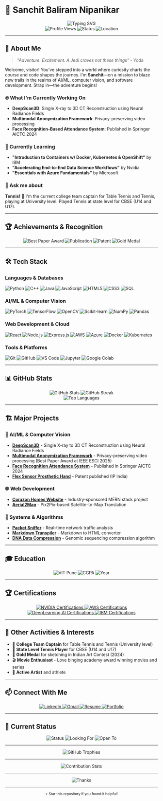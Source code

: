 # 🚀 Sanchit Baliram Nipanikar

<div align="center">
  <img src="https://readme-typing-svg.herokuapp.com?font=Fira+Code&weight=500&size=25&pause=1000&color=12D640&center=true&vCenter=true&width=435&lines=Computer+Vision+Engineer;Machine+Learning+Developer;AI+Researcher;Tennis+Player+%F0%9F%8E%BE" alt="Typing SVG" />
</div>

<div align="center">
  <img src="https://komarev.com/ghpvc/?username=sanchit1606&style=flat-square&color=12D640" alt="Profile Views" />
  <img src="https://img.shields.io/badge/Status-Available%20for%20Opportunities-brightgreen" alt="Status" />
  <img src="https://img.shields.io/badge/Location-Pune%2C%20India-blue" alt="Location" />
</div>

---

## 🎯 About Me

> *"Adventure. Excitement. A Jedi craves not these things"* - Yoda

Welcome, visitor! You've stepped into a world where curiosity charts the course and code shapes the journey. I'm **Sanchit**—on a mission to blaze new trails in the realms of AI/ML, computer vision, and software development. Strap in—the adventure begins!

### 🔥 What I'm Currently Working On
- **DeepScan3D**: Single X-ray to 3D CT Reconstruction using Neural Radiance Fields
- **Multimodal Anonymization Framework**: Privacy-preserving video processing
- **Face Recognition-Based Attendance System**: Published in Springer AICTC 2024

### 🌱 Currently Learning
- **"Introduction to Containers w/ Docker, Kubernetes & OpenShift"** by IBM
- **"Accelerating End-to-End Data Science Workflows"** by Nvidia
- **"Essentials with Azure Fundamentals"** by Microsoft

### 💬 Ask me about
**Tennis!** 🎾 I'm the current college team captain for Table Tennis and Tennis, playing at University level. Played Tennis at state level for CBSE (U14 and U17).

---

## 🏆 Achievements & Recognition

<div align="center">
  <img src="https://img.shields.io/badge/Best%20Paper%20Award-IEEE%20ESCI%202025-brightgreen" alt="Best Paper Award" />
  <img src="https://img.shields.io/badge/Publication-Springer%20AICTC%202024-blue" alt="Publication" />
  <img src="https://img.shields.io/badge/Patent-Published%20(IP%20India)-orange" alt="Patent" />
  <img src="https://img.shields.io/badge/Gold%20Medal-Indian%20Art%20Contest%202024-yellow" alt="Gold Medal" />
</div>

---

## 🛠️ Tech Stack

### Languages & Databases
![Python](https://img.shields.io/badge/Python-3776AB?style=for-the-badge&logo=python&logoColor=white)
![C++](https://img.shields.io/badge/C%2B%2B-00599C?style=for-the-badge&logo=c%2B%2B&logoColor=white)
![Java](https://img.shields.io/badge/Java-ED8B00?style=for-the-badge&logo=openjdk&logoColor=white)
![JavaScript](https://img.shields.io/badge/JavaScript-F7DF1E?style=for-the-badge&logo=javascript&logoColor=black)
![HTML5](https://img.shields.io/badge/HTML5-E34F26?style=for-the-badge&logo=html5&logoColor=white)
![CSS3](https://img.shields.io/badge/CSS3-1572B6?style=for-the-badge&logo=css3&logoColor=white)
![SQL](https://img.shields.io/badge/SQL-000000?style=for-the-badge&logo=mysql&logoColor=white)

### AI/ML & Computer Vision
![PyTorch](https://img.shields.io/badge/PyTorch-EE4C2C?style=for-the-badge&logo=pytorch&logoColor=white)
![TensorFlow](https://img.shields.io/badge/TensorFlow-FF6F00?style=for-the-badge&logo=tensorflow&logoColor=white)
![OpenCV](https://img.shields.io/badge/OpenCV-5C3EE8?style=for-the-badge&logo=opencv&logoColor=white)
![Scikit-learn](https://img.shields.io/badge/scikit--learn-F7931E?style=for-the-badge&logo=scikit-learn&logoColor=white)
![NumPy](https://img.shields.io/badge/NumPy-013243?style=for-the-badge&logo=numpy&logoColor=white)
![Pandas](https://img.shields.io/badge/Pandas-150458?style=for-the-badge&logo=pandas&logoColor=white)

### Web Development & Cloud
![React](https://img.shields.io/badge/React-20232A?style=for-the-badge&logo=react&logoColor=61DAFB)
![Node.js](https://img.shields.io/badge/Node.js-43853D?style=for-the-badge&logo=node.js&logoColor=white)
![Express.js](https://img.shields.io/badge/Express.js-404D59?style=for-the-badge&logo=express&logoColor=white)
![AWS](https://img.shields.io/badge/AWS-232F3E?style=for-the-badge&logo=amazon-aws&logoColor=white)
![Azure](https://img.shields.io/badge/Azure-0089D6?style=for-the-badge&logo=microsoft-azure&logoColor=white)
![Docker](https://img.shields.io/badge/Docker-2496ED?style=for-the-badge&logo=docker&logoColor=white)
![Kubernetes](https://img.shields.io/badge/Kubernetes-326CE5?style=for-the-badge&logo=kubernetes&logoColor=white)

### Tools & Platforms
![Git](https://img.shields.io/badge/Git-F05032?style=for-the-badge&logo=git&logoColor=white)
![GitHub](https://img.shields.io/badge/GitHub-100000?style=for-the-badge&logo=github&logoColor=white)
![VS Code](https://img.shields.io/badge/VS%20Code-007ACC?style=for-the-badge&logo=visual-studio-code&logoColor=white)
![Jupyter](https://img.shields.io/badge/Jupyter-F37626?style=for-the-badge&logo=jupyter&logoColor=white)
![Google Colab](https://img.shields.io/badge/Google%20Colab-F9AB00?style=for-the-badge&logo=google-colab&logoColor=white)

---

## 📊 GitHub Stats

<div align="center">
  <img src="https://github-readme-stats.vercel.app/api?username=sanchit1606&show_icons=true&theme=radical&hide_border=true&bg_color=0D1117&title_color=12D640&text_color=FFFFFF&icon_color=12D640" alt="GitHub Stats" />
  <img src="https://github-readme-streak-stats.herokuapp.com/?user=sanchit1606&theme=radical&hide_border=true&background=0D1117&stroke=12D640&ring=12D640&fire=12D640&currStreakNum=FFFFFF&currStreakLabel=FFFFFF&sideNums=FFFFFF&sideLabels=FFFFFF&dates=FFFFFF" alt="GitHub Streak" />
</div>

<div align="center">
  <img src="https://github-readme-stats.vercel.app/api/top-langs/?username=sanchit1606&layout=compact&theme=radical&hide_border=true&bg_color=0D1117&title_color=12D640&text_color=FFFFFF" alt="Top Languages" />
</div>

---

## 🏗️ Major Projects

### 🧠 AI/ML & Computer Vision
- **[DeepScan3D](https://github.com/sanchit1606/sanchit1606)** - Single X-ray to 3D CT Reconstruction using Neural Radiance Fields
- **[Multimodal Anonymization Framework](https://github.com/sanchit1606/sanchit1606)** - Privacy-preserving video processing (Best Paper Award at IEEE ESCI 2025)
- **[Face Recognition Attendance System](https://github.com/sanchit1606/sanchit1606)** - Published in Springer AICTC 2024
- **[Flex Sensor Prosthetic Hand](https://github.com/sanchit1606/sanchit1606)** - Patent published (IP India)

### 🌐 Web Development
- **[Corazon Homes Website](https://github.com/sanchit1606/sanchit1606)** - Industry-sponsored MERN stack project
- **[Aerial2Map](https://github.com/sanchit1606/sanchit1606)** - Pix2Pix-based Satellite-to-Map Translation

### 🔧 Systems & Algorithms
- **[Packet Sniffer](https://github.com/sanchit1606/sanchit1606)** - Real-time network traffic analysis
- **[Markdown Transpiler](https://github.com/sanchit1606/sanchit1606)** - Markdown to HTML converter
- **[DNA Data Compression](https://github.com/sanchit1606/sanchit1606)** - Genomic sequencing compression algorithm

---

## 🎓 Education

<div align="center">
  <img src="https://img.shields.io/badge/VIT%20Pune-B.Tech%20Computer%20Science-blue?style=for-the-badge&logo=graduation-cap" alt="VIT Pune" />
  <img src="https://img.shields.io/badge/CGPA-8.43%2F10-brightgreen?style=for-the-badge" alt="CGPA" />
  <img src="https://img.shields.io/badge/Year-2022--2026-blue?style=for-the-badge" alt="Year" />
</div>

---

## 🏆 Certifications

<div align="center">
  <a href="https://drive.google.com/drive/folders/1tBrETLYBgA6QUxKxxUbaxKwdDqUW1-kY?usp=drive_link">
    <img src="https://img.shields.io/badge/NVIDIA-Certifications-red?style=for-the-badge&logo=nvidia" alt="NVIDIA Certifications" />
  </a>
  <a href="https://drive.google.com/drive/folders/1tBrETLYBgA6QUxKxxUbaxKwdDqUW1-kY?usp=drive_link">
    <img src="https://img.shields.io/badge/AWS-Certifications-orange?style=for-the-badge&logo=amazon-aws" alt="AWS Certifications" />
  </a>
  <a href="https://drive.google.com/drive/folders/1tBrETLYBgA6QUxKxxUbaxKwdDqUW1-kY?usp=drive_link">
    <img src="https://img.shields.io/badge/DeepLearning.AI-Certifications-blue?style=for-the-badge" alt="DeepLearning.AI Certifications" />
  </a>
  <a href="https://drive.google.com/drive/folders/1tBrETLYBgA6QUxKxxUbaxKwdDqUW1-kY?usp=drive_link">
    <img src="https://img.shields.io/badge/IBM-Certifications-blue?style=for-the-badge&logo=ibm" alt="IBM Certifications" />
  </a>
</div>

---

## 🎾 Other Activities & Interests

- 🏓 **College Team Captain** for Table Tennis and Tennis (University level)
- 🎾 **State Level Tennis Player** for CBSE (U14 and U17)
- 🎨 **Gold Medal** for sketching in Indian Art Contest (2024)
- 🎬 **Movie Enthusiast** - Love binging academy award winning movies and series
- 🎨 **Active Artist** and athlete

---

## 📫 Connect With Me

<div align="center">
  <a href="https://www.linkedin.com/in/sanchit1606/">
    <img src="https://img.shields.io/badge/LinkedIn-0077B5?style=for-the-badge&logo=linkedin&logoColor=white" alt="LinkedIn" />
  </a>
  <a href="mailto:sanchitnipanikar@gmail.com">
    <img src="https://img.shields.io/badge/Gmail-D14836?style=for-the-badge&logo=gmail&logoColor=white" alt="Gmail" />
  </a>
  <a href="https://drive.google.com/file/d/1eRNP95ttareVCGXvIzCZbJ7U_glhTWFh/view?usp=sharing">
    <img src="https://img.shields.io/badge/Resume-View%20CV-blue?style=for-the-badge" alt="Resume" />
  </a>
  <a href="https://sanchit1606.github.io/sanchit1606/">
    <img src="https://img.shields.io/badge/Portfolio-View%20Website-green?style=for-the-badge" alt="Portfolio" />
  </a>
</div>

---

## 🎯 Current Status

<div align="center">
  <img src="https://img.shields.io/badge/Status-Available%20for%20Opportunities-brightgreen?style=for-the-badge" alt="Status" />
  <img src="https://img.shields.io/badge/Looking%20for-AI%2FML%20Roles-blue?style=for-the-badge" alt="Looking For" />
  <img src="https://img.shields.io/badge/Open%20to-Collaborations%20%26%20Research-orange?style=for-the-badge" alt="Open To" />
</div>

---

<div align="center">
  <img src="https://github-profile-trophy.vercel.app/?username=sanchit1606&theme=radical&no-frame=true&no-bg=false&margin-w=4" alt="GitHub Trophies" />
</div>

---

<div align="center">
  <img src="https://github-contribution-stats.vercel.app/api/?username=sanchit1606&theme=radical" alt="Contribution Stats" />
</div>

---

<div align="center">
  <img src="https://readme-typing-svg.herokuapp.com?font=Fira+Code&weight=500&size=20&pause=1000&color=12D640&center=true&vCenter=true&width=435&lines=Thanks+for+visiting!+%F0%9F%8E%89;Let's+connect+and+build+amazing+things!+%F0%9F%9A%80" alt="Thanks" />
</div>

---

<div align="center">
  <sub>⭐ Star this repository if you found it helpful!</sub>
</div>
